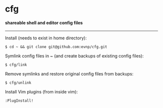 # cfg
#### shareable shell and editor config files
---
Install (needs to exist in home directory):
```
$ cd ~ && git clone git@github.com:evnp/cfg.git
```
Symlink config files in ~ (and create backups of existing config files):
```
$ cfg/link
```
Remove symlinks and restore original config files from backups:
```
$ cfg/unlink
```
Install Vim plugins (from inside vim):
```
:PlugInstall!
```
